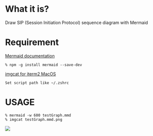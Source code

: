 # What it is?

Draw SIP (Session Initiation Protocol) sequence diagram with Mermaid

# Requirement

[Mermaid documentation](https://knsv.github.io/mermaid/)

```
% npm -g install mermaid --save-dev
```

[imgcat for iterm2 MacOS](https://raw.githubusercontent.com/gnachman/iTerm2/master/tests/imgcat)

```
Set script path like ~/.zshrc
```

# USAGE

```
% mermaid -w 600 testGraph.mmd
% imgcat testGraph.mmd.png
```

![](https://github.com/byung-u/SIP_sequence_diagram/mermaid.rec)
